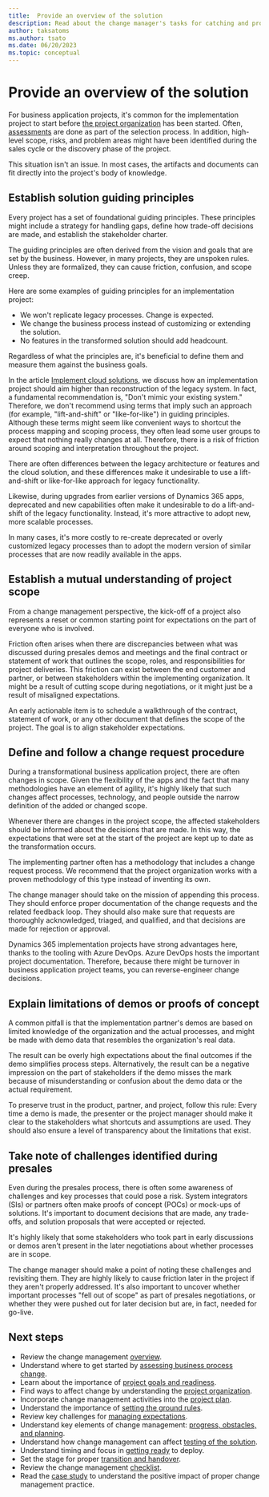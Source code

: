 ```yaml
---
title:  Provide an overview of the solution
description: Read about the change manager's tasks for catching and providing the overview of the project and the solution during a Dynamics 365 implementation project.
author: taksatoms
ms.author: tsato
ms.date: 06/20/2023
ms.topic: conceptual
---
```


# Provide an overview of the solution

For business application projects, it's common for the implementation project to start before [the project organization](change-management-project-organization.md) has been started. Often, [assessments](change-management-assessing-business-process-change.md) are done as part of the selection process. In addition, high-level scope, risks, and problem areas might have been identified during the sales cycle or the discovery phase of the project.

This situation isn't an issue. In most cases, the artifacts and documents can fit directly into the project's body of knowledge.

## Establish solution guiding principles

Every project has a set of foundational guiding principles. These principles might include a strategy for handling gaps, define how trade-off decisions are made, and establish the stakeholder charter.

The guiding principles are often derived from the vision and goals that are set by the business. However, in many projects, they are unspoken rules. Unless they are formalized, they can cause friction, confusion, and scope creep.

Here are some examples of guiding principles for an implementation project:

- We won't replicate legacy processes. Change is expected.
- We change the business process instead of customizing or extending the solution.
- No features in the transformed solution should add headcount.

Regardless of what the principles are, it's beneficial to define them and measure them against the business goals.

In the article [Implement cloud solutions](implementing-cloud-solutions.md), we discuss how an implementation project should aim higher than reconstruction of the legacy system. In fact, a fundamental recommendation is, "Don't mimic your existing system." Therefore, we don't recommend using terms that imply such an approach (for example, "lift-and-shift" or "like-for-like") in guiding principles. Although these terms might seem like convenient ways to shortcut the process mapping and scoping process, they often lead some user groups to expect that nothing really changes at all. Therefore, there is a risk of friction around scoping and interpretation throughout the project.

There are often differences between the legacy architecture or features and the cloud solution, and these differences make it undesirable to use a lift-and-shift or like-for-like approach for legacy functionality.

Likewise, during upgrades from earlier versions of Dynamics 365 apps, deprecated and new capabilities often make it undesirable to do a lift-and-shift of the legacy functionality. Instead, it's more attractive to adopt new, more scalable processes.

In many cases, it's more costly to re-create deprecated or overly customized legacy processes than to adopt the modern version of similar processes that are now readily available in the apps.

## Establish a mutual understanding of project scope

From a change management perspective, the kick-off of a project also represents a reset or common starting point for expectations on the part of everyone who is involved.

Friction often arises when there are discrepancies between what was discussed during presales demos and meetings and the final contract or statement of work that outlines the scope, roles, and responsibilities for project deliveries. This friction can exist between the end customer and partner, or between stakeholders within the implementing organization. It might be a result of cutting scope during negotiations, or it might just be a result of misaligned expectations.

An early actionable item is to schedule a walkthrough of the contract, statement of work, or any other document that defines the scope of the project. The goal is to align stakeholder expectations.

## Define and follow a change request procedure

During a transformational business application project, there are often changes in scope. Given the flexibility of the apps and the fact that many methodologies have an element of agility, it's highly likely that such changes affect processes, technology, and people outside the narrow definition of the added or changed scope.

Whenever there are changes in the project scope, the affected stakeholders should be informed about the decisions that are made. In this way, the expectations that were set at the start of the project are kept up to date as the transformation occurs.

The implementing partner often has a methodology that includes a change request process. We recommend that the project organization works with a proven methodology of this type instead of inventing its own.

The change manager should take on the mission of appending this process. They should enforce proper documentation of the change requests and the related feedback loop. They should also make sure that requests are thoroughly acknowledged, triaged, and qualified, and that decisions are made for rejection or approval.

Dynamics 365 implementation projects have strong advantages here, thanks to the tooling with Azure DevOps. Azure DevOps hosts the important project documentation. Therefore, because there might be turnover in business application project teams, you can reverse-engineer change decisions.

## Explain limitations of demos or proofs of concept

A common pitfall is that the implementation partner's demos are based on limited knowledge of the organization and the actual processes, and might be made with demo data that resembles the organization's real data.

The result can be overly high expectations about the final outcomes if the demo simplifies process steps. Alternatively, the result can be a negative impression on the part of stakeholders if the demo misses the mark because of misunderstanding or confusion about the demo data or the actual requirement.

To preserve trust in the product, partner, and project, follow this rule: Every time a demo is made, the presenter or the project manager should make it clear to the stakeholders what shortcuts and assumptions are used. They should also ensure a level of transparency about the limitations that exist.

## Take note of challenges identified during presales

Even during the presales process, there is often some awareness of challenges and key processes that could pose a risk. System integrators (SIs) or partners often make proofs of concept (POCs) or mock-ups of solutions. It's important to document decisions that are made, any trade-offs, and solution proposals that were accepted or rejected.

It's highly likely that some stakeholders who took part in early discussions or demos aren't present in the later negotiations about whether processes are in scope.

The change manager should make a point of noting these challenges and revisiting them. They are highly likely to cause friction later in the project if they aren't properly addressed. It's also important to uncover whether important processes "fell out of scope" as part of presales negotiations, or whether they were pushed out for later decision but are, in fact, needed for go-live.

## Next steps

- Review the change management [overview](change-management.md).
- Understand where to get started by [assessing business process change](change-management-assessing-business-process-change.md).
- Learn about the importance of [project goals and readiness](change-management-project-goals-readiness.md).
- Find ways to affect change by understanding the [project organization](change-management-project-organization.md).
- Incorporate change management activities into the [project plan](change-management-project-plan.md).
- Understand the importance of [setting the ground rules](change-management-set-ground-rules.md).
- Review key challenges for [managing expectations](change-management-manage-expectations.md).
- Understand key elements of change management: [progress, obstacles, and planning](change-management-progress-obstacles-planning.md).
- Understand how change management can affect [testing of the solution](change-management-test-solution.md).
- Understand timing and focus in [getting ready](change-management-get-ready.md) to deploy.
- Set the stage for proper [transition and handover](change-management-transition-handover.md).
- Review the change management [checklist](change-management-checklist.md).
- Read the [case study](change-management-case-study.md) to understand the positive impact of proper change management practice.
